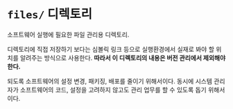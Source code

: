 # `files/` 디렉토리

소프트웨어 실행에 필요한 파일 관리용 디렉토리.

디렉토리에 직접 저장하기 보다는 심볼릭 링크 등으로 실행환경에서 실재로 봐야 할 위치를 알려주는 방식으로 사용한다.
**따라서 이 디렉토리의 내용은 버전 관리에서 제외해야 한다.**

되도록 소프트웨어의 설정 변경, 패키징, 배포를 줄이기 위해서이다.
동시에 시스템 관리자가 소프트웨어의 코드, 설정을 고려하지 않고도 관리 업무를 할 수 있도록 돕기 위해서이다.